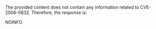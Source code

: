 The provided content does not contain any information related to CVE-2006-0832. Therefore, the response is:

NOINFO